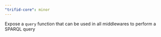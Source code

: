 ```yaml
---
"trifid-core": minor
---
```


Expose a `query` function that can be used in all middlewares to perform a SPARQL query
